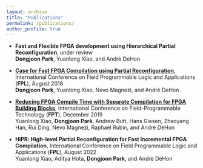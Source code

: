 ```yaml
---
layout: archive
title: "Publications"
permalink: /publications/
author_profile: true
---
```

- **Fast and Flexible FPGA development using Hierarchical Partial Reconfiguration**, under review \
**Dongjoon Park**, Yuanlong Xiao, and Andrè DeHon

- [**Case for Fast FPGA Compilation using Partial Reconfiguration**](http://kalman.mee.tcd.ie/fpl2018/content/pdfs/FPL2018-43iDzVTplcpussvbfIaaHz/grXMmINHFYK2CULuEMkaz/5GLdEAh3KffacB9GvhInYI.pdf), International Conference on Field Programmable Logic and
Applications (**FPL**), August 2018 \
**Dongjoon Park**, Yuanlong Xiao, Nevo Magnezi, and Andrè DeHon

- [**Reducing FPGA Compile Time with Separate Compilation for FPGA Building Blocks**](http://ic.ese.upenn.edu/pdf/prflow_fpt2019.pdf), International Conference on Field-Programmable Technology (**FPT**), December 2019 \
Yuanlong Xiao, **Dongjoon Park**, Andrew Butt, Hans Giesen, Zhaoyang Han, Rui Ding, Nevo Magnezi, Raphael Rubin, and Andrè DeHon 

- **HiPR: High-level Partial Reconfiguration for Fast Incremental FPGA Compilation**, International Conference on Field Programmable Logic and
Applications (**FPL**), August 2022 \
Yuanlong Xiao, Aditya Hota, **Dongjoon Park**, and Andrè DeHon
